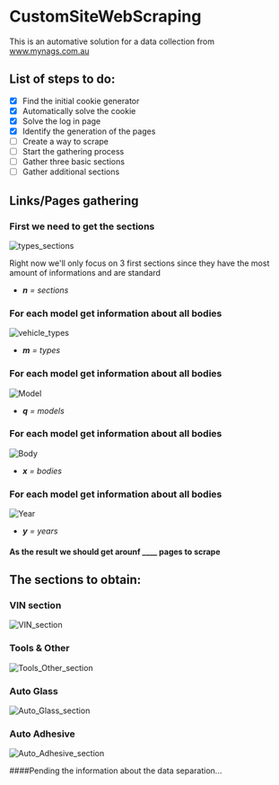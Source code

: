 # CustomSiteWebScraping
This is an automative solution for a data collection from www.mynags.com.au

## List of steps to do:
 - [x] Find the initial cookie generator
 - [x] Automatically solve the cookie
 - [x] Solve the log in page
 - [x] Identify the generation of the pages
 - [ ] Create a way to scrape
 - [ ] Start the gathering process
 - [ ] Gather three basic sections
 - [ ] Gather additional sections

## Links/Pages gathering

### **First we need to get the sections**
![types_sections](https://github.com/S0V3T/CustomSiteWebScraping/assets/46331788/311ffdb3-9da5-49f7-a541-cbf6184196a1)

Right now we'll only focus on 3 first sections since they have the most amount of informations and are standard
* ***n** = sections*

### **For each model get information about all bodies**
![vehicle_types](https://github.com/S0V3T/CustomSiteWebScraping/assets/46331788/2821a3f4-bb67-4468-80a5-d400ebd6c413)


* ***m** = types*

### **For each model get information about all bodies**
![Model](https://github.com/S0V3T/CustomSiteWebScraping/assets/46331788/33d4fb8a-ff14-4966-808e-89806bd7bba6)


* ***q** = models*

### **For each model get information about all bodies**
![Body](https://github.com/S0V3T/CustomSiteWebScraping/assets/46331788/f9d5e3de-bdcf-45cd-bcf1-2153827e637c)


* ***x** = bodies*

### **For each model get information about all bodies**
![Year](https://github.com/S0V3T/CustomSiteWebScraping/assets/46331788/9d62fd82-a351-4564-9dbc-00394038875a)


* ***y** = years*

#### As the result we should get arounf ____ pages to scrape

## The sections to obtain:

### VIN section
![VIN_section](https://github.com/S0V3T/CustomSiteWebScraping/assets/46331788/111e3205-8d0d-4e93-adbd-1180afaccd2a)

### Tools & Other
![Tools_Other_section](https://github.com/S0V3T/CustomSiteWebScraping/assets/46331788/8cc1cd99-e000-4373-9d3a-2da17fc1a9cf)

### Auto Glass
![Auto_Glass_section](https://github.com/S0V3T/CustomSiteWebScraping/assets/46331788/04ff3dae-f764-40e2-8238-44f626c90b17)

### Auto Adhesive
![Auto_Adhesive_section](https://github.com/S0V3T/CustomSiteWebScraping/assets/46331788/be3bf466-a24b-43cc-870f-07bbd1f05365)

####Pending the information about the data separation...
